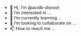 - 👋 Hi, I’m @acidb-disroot
- 👀 I’m interested in ...
- 🌱 I’m currently learning ...
- 💞️ I’m looking to collaborate on ...
- 📫 How to reach me ...

<!---
acidb-disroot/acidb-disroot is a ✨ special ✨ repository because its `README.md` (this file) appears on your GitHub profile.
You can click the Preview link to take a look at your changes.
--->

